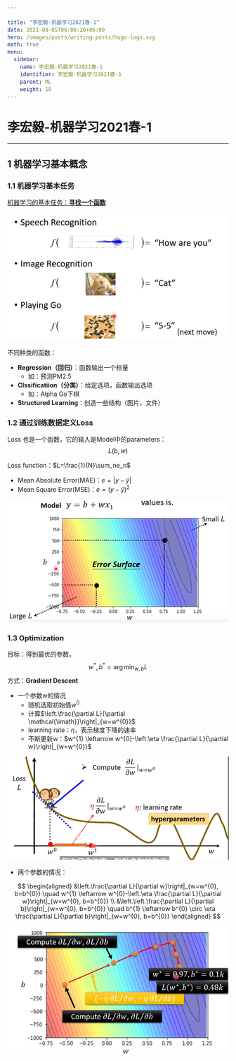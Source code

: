 ```yaml
---

title: "李宏毅-机器学习2021春-1"
date: 2021-08-05T06:00:20+06:00
hero: /images/posts/writing-posts/hugo-logo.svg
math: true
menu:
  sidebar:
    name: 李宏毅-机器学习2021春-1
    identifier: 李宏毅-机器学习2021春-1
    parent: ML
    weight: 10
---
```


# 李宏毅-机器学习2021春-1

---

## 1 机器学习基本概念

### 1.1 机器学习基本任务

<u>机器学习的基本任务：**寻找一个函数**</u>

![image-20211015162826661](../../../static/images/posts/ML/image-20211015162826661.png)

不同种类的函数：

* **Regression（回归）**：函数输出一个标量
  * 如：预测PM2.5
* **Clssificatiion（分类）**：给定选项，函数输出选项
  * 如：Alpha Go下棋
* **Structured Learning**：创造一些结构（图片，文件）

### 1.2 通过训练数据定义Loss

Loss 也是一个函数，它的输入是Model中的parameters：
$$
L(b,w)
$$

Loss function：$L=\frac{1}{N}\sum_ne_n$

* Mean Absolute Error(MAE)：$e=|y-\hat{y}|$
* Mean Square Error(MSE)：$e=(y-\hat{y})^2$

![image-20211015164043176](../../../static/images/posts/ML/image-20211015164043176.png)

### 1.3 Optimization

目标：得到最优的参数。
$$
w^{*}, b^{*}=\arg \min _{w, b} L
$$
方式：**Gradient Descent**

* 一个参数w的情况
  * 随机选取初始值$w^0$
  * 计算$\left.\frac{\partial L}{\partial \mathcal{\imath}}\right|_{w=w^{0}}$
  * learning rate：$\eta$，表示梯度下降的速率
  * 不断更新w：$w^{1} \leftarrow w^{0}-\left.\eta \frac{\partial L}{\partial w}\right|_{w=w^{0}}$

![image-20211015164644911](../../../static/images/posts/ML/image-20211015164644911.png)

* 两个参数的情况：

$$
\begin{aligned}
&\left.\frac{\partial L}{\partial w}\right|_{w=w^{0}, b=b^{0}} \quad w^{1} \leftarrow w^{0}-\left.\eta \frac{\partial L}{\partial w}\right|_{w=w^{0}, b=b^{0}} \\
&\left.\left.\frac{\partial L}{\partial b}\right|_{w=w^{0}, b=b^{0}} \quad b^{1} \leftarrow b^{0} \circ \eta \frac{\partial L}{\partial b}\right|_{w=w^{0}, b=b^{0}}
\end{aligned}
$$

![image-20211015165202445](../../../static/images/posts/ML/image-20211015165202445.png)







